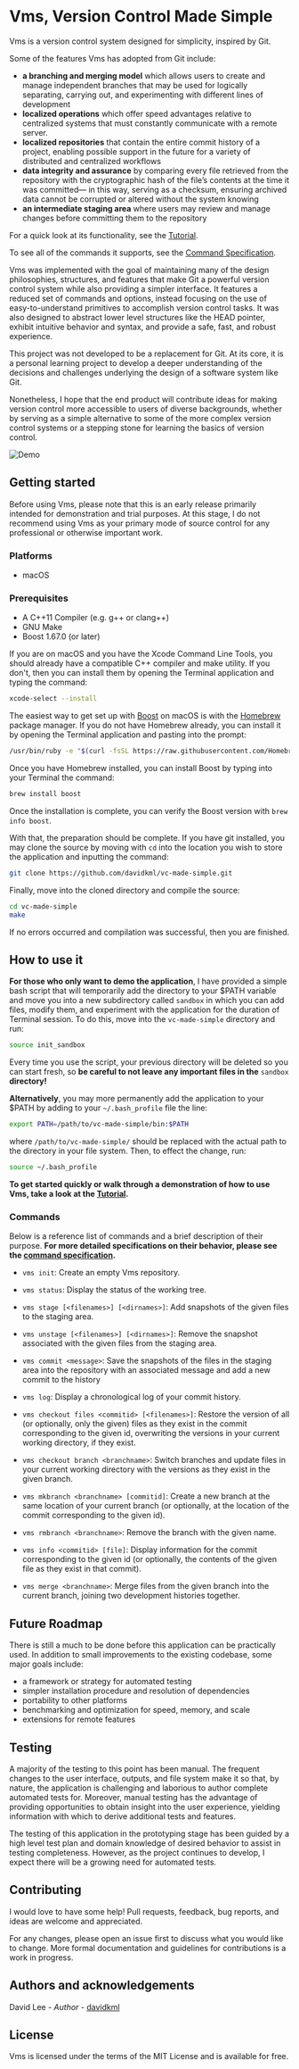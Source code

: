 # Vms, Version Control Made Simple

Vms is a version control system designed for simplicity, inspired by Git.

Some of the features Vms has adopted from Git include:

- **a branching and merging model** which allows users to create and manage independent branches that may be used for logically separating, carrying out, and experimenting with different lines of development
- **localized operations** which offer speed advantages relative to centralized systems that must constantly communicate with a remote server.
- **localized repositories** that contain the entire commit history of a project, enabling possible support in the future for a variety of distributed and centralized workflows
- **data integrity and assurance** by comparing every file retrieved from the repository with the cryptographic hash of the file’s contents at the time it was committed— in this way, serving as a checksum, ensuring archived data cannot be corrupted or altered without the system knowing
- **an intermediate staging area** where users may review and manage changes before committing them to the repository

For a quick look at its functionality, see the [Tutorial](docs/TUTORIAL.md).

To see all of the commands it supports, see the [Command Specification](docs/COMMANDS.md).

Vms was implemented with the goal of maintaining many of the design philosophies, structures, and features that make Git a powerful version control system while also providing a simpler interface. It features a reduced set of commands and options, instead focusing on the use of easy-to-understand primitives to accomplish version control tasks. It was also designed to abstract lower level structures like the HEAD pointer, exhibit intuitive behavior and syntax, and provide a safe, fast, and robust experience.

This project was not developed to be a replacement for Git. At its core, it is a personal learning project to develop a deeper understanding of the decisions and challenges underlying the design of a software system like Git.

Nonetheless, I hope that the end product will contribute ideas for making version control more accessible to users of diverse backgrounds, whether by serving as a simple alternative to some of the more complex version control systems or a stepping stone for learning the basics of version control.

![Demo](images/vms-demo-compressed.gif)

## Getting started

Before using Vms, please note that this is an early release primarily intended for demonstration and trial purposes. At this stage, I do not recommend using Vms as your primary mode of source control for any professional or otherwise important work.

### Platforms

- macOS

### Prerequisites

- A C++11 Compiler (e.g. g++ or clang++)
- GNU Make
- Boost 1.67.0 (or later)

If you are on macOS and you have the Xcode Command Line Tools, you should already have a compatible C++ compiler and make utility. If you don't, then you can install them by opening the Terminal application and typing the command:

```bash
xcode-select --install
```

The easiest way to get set up with [Boost](https://www.boost.org) on macOS is with the [Homebrew](https://brew.sh) package manager. If you do not have Homebrew already, you can install it by opening the Terminal application and pasting into the prompt:

```bash
/usr/bin/ruby -e "$(curl -fsSL https://raw.githubusercontent.com/Homebrew/install/master/install)
```

Once you have Homebrew installed, you can install Boost by typing into your Terminal the command:

```bash
brew install boost
```

Once the installation is complete, you can verify the Boost version with `brew info boost`.

With that, the preparation should be complete. If you have git installed, you may clone the source by moving with `cd` into the location you wish to store the application and inputting the command:

```bash
git clone https://github.com/davidkml/vc-made-simple.git
```

Finally, move into the cloned directory and compile the source:

```bash
cd vc-made-simple
make
```

If no errors occurred and compilation was successful, then you are finished.

## How to use it

**For those who only want to demo the application**, I have provided a simple bash script that will temporarily add the directory to your \$PATH variable and move you into a new subdirectory called `sandbox` in which you can add files, modify them, and experiment with the application for the duration of Terminal session. To do this, move into the `vc-made-simple` directory and run:

```bash
source init_sandbox
```

Every time you use the script, your previous directory will be deleted so you can start fresh, so **be careful to not leave any important files in the** `sandbox` **directory!**

**Alternatively**, you may more permanently add the application to your \$PATH by adding to your `~/.bash_profile` file the line:

```bash
export PATH=/path/to/vc-made-simple/bin:$PATH
```

where `/path/to/vc-made-simple/` should be replaced with the actual path to the directory in your file system. Then, to effect the change, run:

```bash
source ~/.bash_profile
```

**To get started quickly or walk through a demonstration of how to use Vms, take a look at the [Tutorial](docs/TUTORIAL.md).**

### Commands

Below is a reference list of commands and a brief description of their purpose. **For more detailed specifications on their behavior, please see the [command specification](docs/COMMANDS.md).**

- `vms init`: Create an empty Vms repository.

- `vms status`: Display the status of the working tree.

- `vms stage [<filenames>] [<dirnames>]`: Add snapshots of the given files to the staging area.

- `vms unstage [<filenames>] [<dirnames>]`: Remove the snapshot associated with the given files from the staging area.

- `vms commit <message>`: Save the snapshots of the files in the staging area into the repository with an associated message and add a new commit to the history

- `vms log`: Display a chronological log of your commit history.

- `vms checkout files <commitid> [<filenames>]`: Restore the version of all (or optionally, only the given) files as they exist in the commit corresponding to the given id, overwriting the versions in your current working directory, if they exist.

- `vms checkout branch <branchname>`: Switch branches and update files in your current working directory with the versions as they exist in the given branch.

- `vms mkbranch <branchname> [commitid]`: Create a new branch at the same location of your current branch (or optionally, at the location of the commit corresponding to the given id).

- `vms rmbranch <branchname>`: Remove the branch with the given name.

- `vms info <commitid> [file]`: Display information for the commit corresponding to the given id (or optionally, the contents of the given file as they exist in that commit).

- `vms merge <branchname>`: Merge files from the given branch into the current branch, joining two development histories together.

## Future Roadmap

There is still a much to be done before this application can be practically used. In addition to small improvements to the existing codebase, some major goals include:

- a framework or strategy for automated testing
- simpler installation procedure and resolution of dependencies
- portability to other platforms
- benchmarking and optimization for speed, memory, and scale
- extensions for remote features

## Testing

A majority of the testing to this point has been manual. The frequent changes to the user interface, outputs, and file system make it so that, by nature, the application is challenging and laborious to author complete automated tests for. Moreover, manual testing has the advantage of providing opportunities to obtain insight into the user experience, yielding information with which to derive additional tests and features.

The testing of this application in the prototyping stage has been guided by a high level test plan and domain knowledge of desired behavior to assist in testing completeness. However, as the project continues to develop, I expect there will be a growing need for automated tests.

## Contributing

I would love to have some help! Pull requests, feedback, bug reports, and ideas are welcome and appreciated.

For any changes, please open an issue first to discuss what you would like to change. More formal documentation and guidelines for contributions is a work in progress.

## Authors and acknowledgements

David Lee - _Author_ - [davidkml](https://github.com/davidkml)

## License

Vms is licensed under the terms of the MIT License and is available for free.
